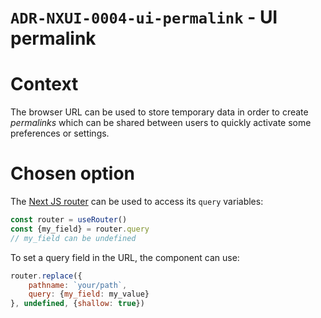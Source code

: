 `ADR-NXUI-0004-ui-permalink` - UI permalink
===========================================

# Context

The browser URL can be used to store temporary data in order to create _permalinks_ which can be shared between users to quickly activate some preferences or settings.

# Chosen option

The [Next JS router](https://nextjs.org/docs/pages/api-reference/functions/use-router) can be used to access its `query` variables:

```javascript
const router = useRouter()
const {my_field} = router.query
// my_field can be undefined
```

To set a query field in the URL, the component can use:

```javascript
router.replace({
    pathname: `your/path`,
    query: {my_field: my_value}
}, undefined, {shallow: true})
```
